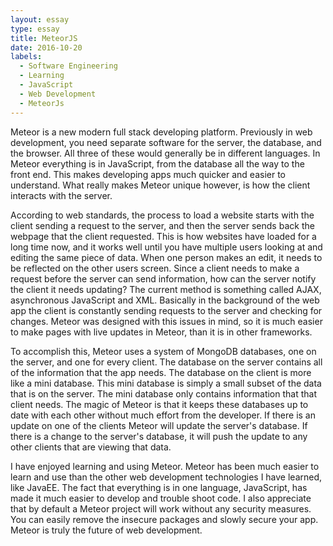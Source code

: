 ```yaml
---
layout: essay
type: essay
title: MeteorJS
date: 2016-10-20
labels:
  - Software Engineering
  - Learning
  - JavaScript
  - Web Development
  - MeteorJs
---
```


Meteor is a new modern full stack developing platform.
Previously in web development, you need separate software for the server, the database, and the browser.
All three of these would generally be in different languages.
In Meteor everything is in JavaScript, from the database all the way to the front end.
This makes developing apps much quicker and easier to understand.
What really makes Meteor unique however, is how the client interacts with the server.

According to web standards, the process to load a website starts with the client sending a request to the server, and then the server sends back the webpage that the client requested.
This is how websites have loaded for a long time now, and it works well until you have multiple users looking at and editing the same piece of data.
When one person makes an edit, it needs to be reflected on the other users screen.
Since a client needs to make a request before the server can send information, how can the server notify the client it needs updating?
The current method is something called AJAX, asynchronous JavaScript and XML.
Basically in the background of the web app the client is constantly sending requests to the server and checking for changes.
Meteor was designed with this issues in mind, so it is much easier to make pages with live updates in Meteor, than it is in other frameworks.

To accomplish this, Meteor uses a system of MongoDB databases, one on the server, and one for every client.
The database on the server contains all of the information that the app needs.
The database on the client is more like a mini database.
This mini database is simply a small subset of the data that is on the server.
The mini database only contains information that that client needs.
The magic of Meteor is that it keeps these databases up to date with each other without much effort from the developer.
If there is an update on one of the clients Meteor will update the server's database.
If there is a change to the server's database, it will push the update to any other clients that are viewing that data.

I have enjoyed learning and using Meteor.
Meteor has been much easier to learn and use than the other web development technologies I have learned, like JavaEE.
The fact that everything is in one language, JavaScript, has made it much easier to develop and trouble shoot code.
I also appreciate that by default a Meteor project will work without any security measures.
You can easily remove the insecure packages and slowly secure your app.
Meteor is truly the future of web development.
